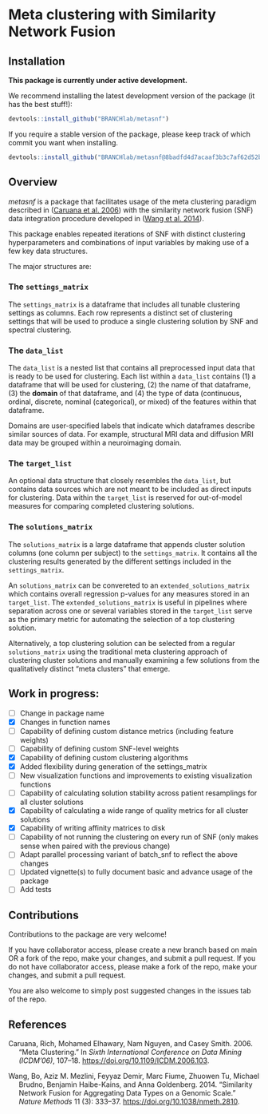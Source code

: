 
<!-- README.md is generated from README.Rmd. Please edit that file -->

# Meta clustering with Similarity Network Fusion

<!-- badges: start -->
<!-- badges: end -->

## Installation

**This package is currently under active development.**

We recommend installing the latest development version of the package
(it has the best stuff!):

``` r
devtools::install_github("BRANCHlab/metasnf")
```

If you require a stable version of the package, please keep track of
which commit you want when installing.

``` r
devtools::install_github("BRANCHlab/metasnf@8badfd4d7acaaf3b3c7af62d52b5c9324b82cc6c")
```

## Overview

*metasnf* is a package that facilitates usage of the meta clustering
paradigm described in ([Caruana et al. 2006](#ref-caruanaMeta2006)) with
the similarity network fusion (SNF) data integration procedure developed
in ([Wang et al. 2014](#ref-wangSimilarity2014)).

This package enables repeated iterations of SNF with distinct clustering
hyperparameters and combinations of input variables by making use of a
few key data structures.

The major structures are:

### The `settings_matrix`

The `settings_matrix` is a dataframe that includes all tunable
clustering settings as columns. Each row represents a distinct set of
clustering settings that will be used to produce a single clustering
solution by SNF and spectral clustering.

### The `data_list`

The `data_list` is a nested list that contains all preprocessed input
data that is ready to be used for clustering. Each list within a
`data_list` contains (1) a dataframe that will be used for clustering,
(2) the name of that dataframe, (3) the **domain** of that dataframe,
and (4) the type of data (continuous, ordinal, discrete, nominal
(categorical), or mixed) of the features within that dataframe.

Domains are user-specified labels that indicate which dataframes
describe similar sources of data. For example, structural MRI data and
diffusion MRI data may be grouped within a neuroimaging domain.

### The `target_list`

An optional data structure that closely resembles the `data_list`, but
contains data sources which are not meant to be included as direct
inputs for clustering. Data within the `target_list` is reserved for
out-of-model measures for comparing completed clustering solutions.

### The `solutions_matrix`

The `solutions_matrix` is a large dataframe that appends cluster
solution columns (one column per subject) to the `settings_matrix`. It
contains all the clustering results generated by the different settings
included in the `settings_matrix`.

An `solutions_matrix` can be convereted to an
`extended_solutions_matrix` which contains overall regression p-values
for any measures stored in an `target_list`. The
`extended_solutions_matrix` is useful in pipelines where separation
across one or several variables stored in the `target_list` serve as the
primary metric for automating the selection of a top clustering
solution.

Alternatively, a top clustering solution can be selected from a regular
`solutions_matrix` using the traditional meta clustering approach of
clustering cluster solutions and manually examining a few solutions from
the qualitatively distinct “meta clusters” that emerge.

## Work in progress:

- [ ] Change in package name
- [x] Changes in function names
- [ ] Capability of defining custom distance metrics (including feature
  weights)
- [ ] Capability of defining custom SNF-level weights
- [x] Capability of defining custom clustering algorithms
- [x] Added flexibility during generation of the settings_matrix
- [ ] New visualization functions and improvements to existing
  visualization functions
- [ ] Capability of calculating solution stability across patient
  resamplings for all cluster solutions
- [x] Capability of calculating a wide range of quality metrics for all
  cluster solutions
- [x] Capability of writing affinity matrices to disk
- [ ] Capability of not running the clustering on every run of SNF (only
  makes sense when paired with the previous change)
- [ ] Adapt parallel processing variant of batch_snf to reflect the
  above changes
- [ ] Updated vignette(s) to fully document basic and advance usage of
  the package
- [ ] Add tests

## Contributions

Contributions to the package are very welcome!

If you have collaborator access, please create a new branch based on
main OR a fork of the repo, make your changes, and submit a pull
request. If you do not have collaborator access, please make a fork of
the repo, make your changes, and submit a pull request.

You are also welcome to simply post suggested changes in the issues tab
of the repo.

## References

<div id="refs" class="references csl-bib-body hanging-indent">

<div id="ref-caruanaMeta2006" class="csl-entry">

Caruana, Rich, Mohamed Elhawary, Nam Nguyen, and Casey Smith. 2006.
“Meta Clustering.” In *Sixth International Conference on Data Mining
(ICDM’06)*, 107–18. <https://doi.org/10.1109/ICDM.2006.103>.

</div>

<div id="ref-wangSimilarity2014" class="csl-entry">

Wang, Bo, Aziz M. Mezlini, Feyyaz Demir, Marc Fiume, Zhuowen Tu, Michael
Brudno, Benjamin Haibe-Kains, and Anna Goldenberg. 2014. “Similarity
Network Fusion for Aggregating Data Types on a Genomic Scale.” *Nature
Methods* 11 (3): 333–37. <https://doi.org/10.1038/nmeth.2810>.

</div>

</div>
